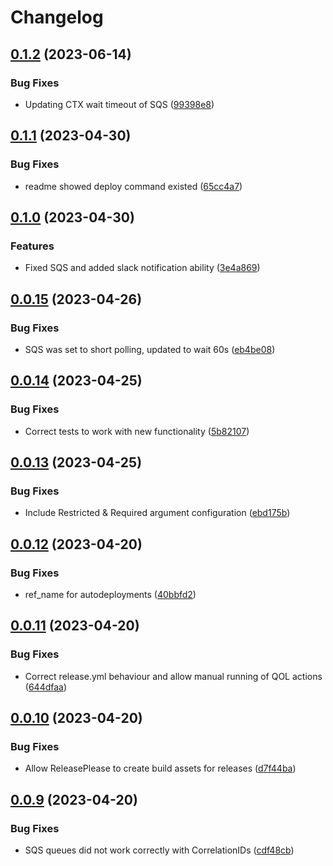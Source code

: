 # Changelog

## [0.1.2](https://github.com/furan917/MageComm/compare/v0.1.1...v0.1.2) (2023-06-14)


### Bug Fixes

* Updating CTX wait timeout of SQS ([99398e8](https://github.com/furan917/MageComm/commit/99398e805f16a8346b4c4bd4c5f36e03998131e5))

## [0.1.1](https://github.com/furan917/MageComm/compare/v0.1.0...v0.1.1) (2023-04-30)


### Bug Fixes

* readme showed deploy command existed ([65cc4a7](https://github.com/furan917/MageComm/commit/65cc4a7e0fd68a143feba505bd49babc2281ba7a))

## [0.1.0](https://github.com/furan917/MageComm/compare/v0.0.15...v0.1.0) (2023-04-30)


### Features

* Fixed SQS and added slack notification ability ([3e4a869](https://github.com/furan917/MageComm/commit/3e4a869aaf5828f024707e39ec10d2c187c69836))

## [0.0.15](https://github.com/furan917/MageComm/compare/v0.0.14...v0.0.15) (2023-04-26)


### Bug Fixes

* SQS was set to short polling, updated to wait 60s ([eb4be08](https://github.com/furan917/MageComm/commit/eb4be08a63cb3cfd0eb13db6a224281b5ae2e3af))

## [0.0.14](https://github.com/furan917/MageComm/compare/v0.0.13...v0.0.14) (2023-04-25)


### Bug Fixes

* Correct tests to work with new functionality ([5b82107](https://github.com/furan917/MageComm/commit/5b82107be816ccf9534d20b11b90cbf8f2b012ad))

## [0.0.13](https://github.com/furan917/MageComm/compare/v0.0.12...v0.0.13) (2023-04-25)


### Bug Fixes

* Include Restricted & Required argument configuration ([ebd175b](https://github.com/furan917/MageComm/commit/ebd175b51bb53367aabb0712409d0ea7bb9ed110))

## [0.0.12](https://github.com/furan917/MageComm/compare/v0.0.11...v0.0.12) (2023-04-20)


### Bug Fixes

* ref_name for autodeployments ([40bbfd2](https://github.com/furan917/MageComm/commit/40bbfd22e0faa01e5384140107b3ce61cf8da6e7))

## [0.0.11](https://github.com/furan917/MageComm/compare/v0.0.10...v0.0.11) (2023-04-20)


### Bug Fixes

* Correct release.yml behaviour and allow manual running of QOL actions ([644dfaa](https://github.com/furan917/MageComm/commit/644dfaa666385c967709cd61c8ba75ae5d2bfe13))

## [0.0.10](https://github.com/furan917/MageComm/compare/v0.0.9...v0.0.10) (2023-04-20)


### Bug Fixes

* Allow ReleasePlease to create build assets for releases ([d7f44ba](https://github.com/furan917/MageComm/commit/d7f44bac257e32dbd280750261119c277e961ff8))

## [0.0.9](https://github.com/furan917/MageComm/compare/v0.0.8...v0.0.9) (2023-04-20)


### Bug Fixes

* SQS queues did not work correctly with CorrelationIDs ([cdf48cb](https://github.com/furan917/MageComm/commit/cdf48cbe93157ad97da9e0cce8377005a80fc591))
